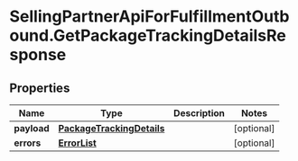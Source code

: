 # SellingPartnerApiForFulfillmentOutbound.GetPackageTrackingDetailsResponse

## Properties
Name | Type | Description | Notes
------------ | ------------- | ------------- | -------------
**payload** | [**PackageTrackingDetails**](PackageTrackingDetails.md) |  | [optional] 
**errors** | [**ErrorList**](ErrorList.md) |  | [optional] 
